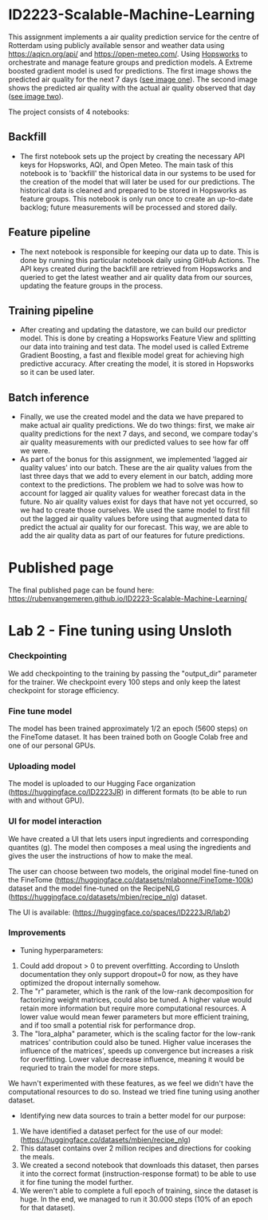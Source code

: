 # ID2223-Scalable-Machine-Learning

This assignment implements a air quality prediction service for the centre of Rotterdam using publicly available sensor and weather data using https://aqicn.org/api/ and https://open-meteo.com/. Using [Hopsworks](https://app.hopsworks.ai) to orchestrate and manage feature groups and prediction models. A Extreme boosted gradient model is used for predictions. The first image shows the predicted air quality for the next 7 days ([see image one](air_quality_prediction_service/ch03/docs/air_quality_model/assets/images/pm25_forecast.png)). The second image shows the predicted air quality with the actual air quality observed that day ([see image two](air_quality_prediction_service/ch03/docs/air_quality_model/assets/images/pm25_hindcast.png)).

The project consists of 4 notebooks:

## Backfill

- The first notebook sets up the project by creating the necessary API keys for Hopsworks, AQI, and Open Meteo. The main task of this notebook is to 'backfill' the historical data in our systems to be used for the creation of the model that will later be used for our predictions. The historical data is cleaned and prepared to be stored in Hopsworks as feature groups. This notebook is only run once to create an up-to-date backlog; future measurements will be processed and stored daily.

## Feature pipeline

- The next notebook is responsible for keeping our data up to date. This is done by running this particular notebook daily using GitHub Actions. The API keys created during the backfill are retrieved from Hopsworks and queried to get the latest weather and air quality data from our sources, updating the feature groups in the process.

## Training pipeline

- After creating and updating the datastore, we can build our predictor model. This is done by creating a Hopsworks Feature View and splitting our data into training and test data. The model used is called Extreme Gradient Boosting, a fast and flexible model great for achieving high predictive accuracy. After creating the model, it is stored in Hopsworks so it can be used later.

## Batch inference

- Finally, we use the created model and the data we have prepared to make actual air quality predictions. We do two things: first, we make air quality predictions for the next 7 days, and second, we compare today's air quality measurements with our predicted values to see how far off we were.
- As part of the bonus for this assignment, we implemented 'lagged air quality values' into our batch. These are the air quality values from the last three days that we add to every element in our batch, adding more context to the predictions. The problem we had to solve was how to account for lagged air quality values for weather forecast data in the future. No air quality values exist for days that have not yet occurred, so we had to create those ourselves. We used the same model to first fill out the lagged air quality values before using that augmented data to predict the actual air quality for our forecast. This way, we are able to add the air quality data as part of our features for future predictions.

# Published page

The final published page can be found here: https://rubenvangemeren.github.io/ID2223-Scalable-Machine-Learning/

# Lab 2 - Fine tuning using Unsloth

### Checkpointing

We add checkpointing to the training by passing the "output_dir" parameter for the trainer. We checkpoint every 100 steps and only keep the latest checkpoint for storage efficiency.

### Fine tune model

The model has been trained approximately 1/2 an epoch (5600 steps) on the FineTome dataset. It has been trained both on Google Colab free and one of our personal GPUs.

### Uploading model

The model is uploaded to our Hugging Face organization (https://huggingface.co/ID2223JR) in different formats (to be able to run with and without GPU).

### UI for model interaction

We have created a UI that lets users input ingredients and corresponding quantites (g). The model then composes a meal using the ingredients and gives the user the instructions of how to make the meal.

The user can choose between two models, the original model fine-tuned on the FineTome (https://huggingface.co/datasets/mlabonne/FineTome-100k) dataset and the model fine-tuned on the RecipeNLG (https://huggingface.co/datasets/mbien/recipe_nlg) dataset.

The UI is available: (https://huggingface.co/spaces/ID2223JR/lab2)

### Improvements

- Tuning hyperparameters:

1. Could add dropout > 0 to prevent overfitting. According to Unsloth documentation they only support dropout=0 for now, as they have optimized the dropout internally somehow.
2. The "r" parameter, which is the rank of the low-rank decomposition for factorizing weight matrices, could also be tuned. A higher value would retain more information but require more computational resources. A lower value would mean fewer parameters but more efficient training, and if too small a potential risk for performance drop.
3. The "lora_alpha" parameter, which is the scaling factor for the low-rank matrices' contribution could also be tuned. Higher value incerases the influence of the matrices', speeds up convergence but increases a risk for overfitting. Lower value decrease influence, meaning it would be requried to train the model for more steps.

We havn't experimented with these features, as we feel we didn't have the computational resources to do so. Instead we tried fine tuning using another dataset.

- Identifying new data sources to train a better model for our purpose:

1. We have identified a dataset perfect for the use of our model: (https://huggingface.co/datasets/mbien/recipe_nlg)
2. This dataset contains over 2 million recipes and directions for cooking the meals.
3. We created a second notebook that downloads this dataset, then parses it into the correct format (instruction-response format) to be able to use it for fine tuning the model further.
4. We weren't able to complete a full epoch of training, since the dataset is huge. In the end, we managed to run it 30.000 steps (10% of an epoch for that dataset).
